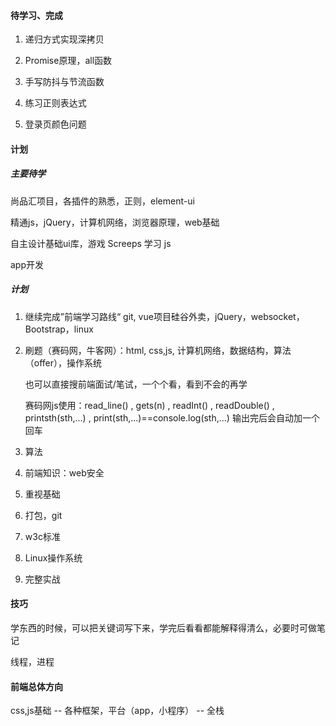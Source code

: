 #### 待学习、完成

1. 递归方式实现深拷贝
2. Promise原理，all函数
3. 手写防抖与节流函数
4. 练习正则表达式

5. 登录页颜色问题





#### 计划

##### 主要待学

尚品汇项目，各插件的熟悉，正则，element-ui

精通js，jQuery，计算机网络，浏览器原理，web基础

自主设计基础ui库，游戏 Screeps 学习 js

app开发

##### 计划

1. 继续完成”前端学习路线“    git, vue项目硅谷外卖，jQuery，websocket，Bootstrap，linux

2. 刷题（赛码网，牛客网）：html, css,js, 计算机网络，数据结构，算法（offer），操作系统

   也可以直接搜前端面试/笔试，一个个看，看到不会的再学

   赛码网js使用：read_line() , gets(n) , readInt() , readDouble() , printsth(sth,...) , print(sth,...)==console.log(sth,...) 输出完后会自动加一个回车

3. 算法

4. 前端知识：web安全

5. 重视基础

6. 打包，git

7. w3c标准

8. Linux操作系统

9. 完整实战



#### 技巧

学东西的时候，可以把关键词写下来，学完后看看都能解释得清么，必要时可做笔记



线程，进程



#### 前端总体方向

css,js基础  --  各种框架，平台（app，小程序）  --  全栈
